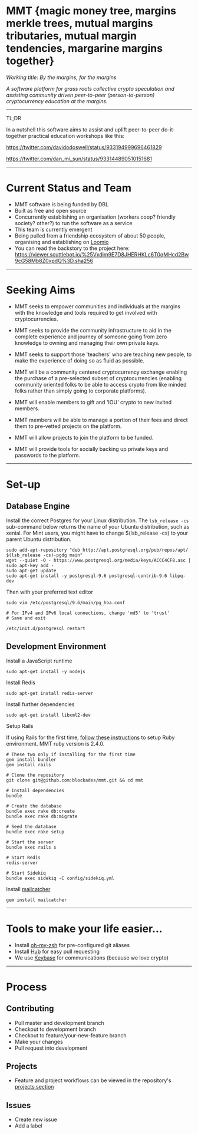 # MMT {magic money tree, margins merkle trees, mutual margins tributaries, mutual margin tendencies, margarine margins together}

_Working title: By the margins, for the margins_

*A software platform for grass roots collective crypto speculation and assisting community driven peer-to-peer (person-to-person) cryptocurrency education at the margins.*

---

TL;DR

In a nutshell this software aims to assist and uplift peer-to-peer do-it-together practical education workshops like this:

https://twitter.com/davidodoswell/status/933194999696461829

https://twitter.com/dan_mi_sun/status/933144890510151681

---

# Current Status and Team

- MMT software is being funded by DBL
- Built as free and open source
- Concurrently establishing an organisation (workers coop? friendly society? other?) to run the software as a service
- This team is currently emergent
- Being pulled from a friendship ecosystem of about 50 people, organising and establishing on [Loomio](http://loomio.org/)
- You can read the backstory to the project here: https://viewer.scuttlebot.io/%25Vxdim9E7D8JHERHKLc6T0qMHcd2Bw9cG58Mb8Z0xpdQ%3D.sha256

---

# Seeking Aims

- MMT seeks to empower communities and individuals at the margins with the knowledge and tools required to get involved with cryptocurrencies.

- MMT seeks to provide the community infrastructure to aid in the complete experience and journey of someone going from zero knowledge to owning and managing their own private keys.

- MMT seeks to support those 'teachers' who are teaching new people, to make the experience of doing so as fluid as possible.  

- MMT will be a community centered cryptocurrency exchange enabling the purchase of a pre-selected subset of cryptocurrencies (enabling community oriented folks to be able to access crypto from like minded folks rather than simply going to corporate platforms).

- MMT will enable members to gift and 'IOU' crypto to new invited members.

- MMT members will be able to manage a portion of their fees and direct them to pre-vetted projects on the platform.

- MMT will allow projects to join the platform to be funded.

- MMT will provide tools for socially backing up private keys and passwords to the platform.

---

# Set-up

Database Engine
--------

Install the correct Postgres for your Linux distribution.
The `lsb_release -cs` sub-command below returns the name of your Ubuntu distribution, such as xenial.
For Mint users, you might have to change $(lsb_release -cs) to your parent Ubuntu distribution.

```
sudo add-apt-repository "deb http://apt.postgresql.org/pub/repos/apt/ $(lsb_release -cs)-pgdg main"
wget --quiet -O - https://www.postgresql.org/media/keys/ACCC4CF8.asc | sudo apt-key add -
sudo apt-get update
sudo apt-get install -y postgresql-9.6 postgresql-contrib-9.6 libpq-dev
```

Then with your preferred text editor

```
sudo vim /etc/postgresql/9.6/main/pg_hba.conf

# For IPv4 and IPv6 local connections, change 'md5' to 'trust'
# Save and exit

/etc/init.d/postgresql restart
```


Development Environment
-----------------------

Install a JavaScript runtime

```
sudo apt-get install -y nodejs
```

Install Redis
```
sudo apt-get install redis-server
```

Install further dependencies
```
sudo apt-get install libxml2-dev
```

Setup Rails

If using Rails for the first time, [follow these instructions](https://github.com/rbenv/rbenv) to setup Ruby environment. MMT ruby version is 2.4.0.

```
# These two only if installing for the first time
gem install bundler
gem install rails

# Clone the repository
git clone git@github.com:blockades/mmt.git && cd mmt

# Install dependencies
bundle

# Create the database
bundle exec rake db:create
bundle exec rake db:migrate

# Seed the database
bundle exec rake setup

# Start the server
bundle exec rails s

# Start Redis
redis-server

# Start Sidekiq
bundle exec sidekiq -C config/sidekiq.yml
```

Install [mailcatcher](https://mailcatcher.me/)

```
gem install mailcatcher
```

<hr>

# Tools to make your life easier...

- Install [oh-my-zsh](https://github.com/robbyrussell/oh-my-zsh) for pre-configured git aliases
- Install [Hub](https://hub.github.com/) for easy pull requesting
- We use [Keybase](https://keybase.io/) for communications (because we love crypto)

<hr>

# Process

Contributing
-----------

- Pull master and development branch
- Checkout to development branch
- Checkout to feature/your-new-feature branch
- Make your changes
- Pull request into development

Projects
-------

- Feature and project workflows can be viewed in the repository's [projects section](https://github.com/blockades/mmt/projects)

Issues
------

- Create new issue
- Add a label
